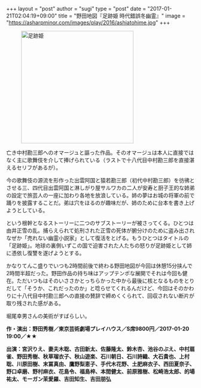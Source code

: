 +++
layout = "post"
author = "sugi"
type = "post"
date = "2017-01-21T02:04:19+09:00"
title = "野田地図『足跡姫 時代錯誤冬幽霊』"
image = "https://asharpminor.com/images/play/2016/ashiatohime.jpg"
+++
<figure class="alignleft"><img src="/images/play/2017/ashiatohime.jpg" alt="足跡姫" style="width: 300px !important;"></figure>

亡き中村勘三郎へのオマージュと謳った作品。そのオマージュは本人に直接ではなく主に歌舞伎を介して捧げられている（ラストで十八代目中村勘三郎を直接湛えるセリフがあるが）。

今の歌舞伎の源流を形作った出雲阿国と猿若勘三郎（初代中村勘三郎）を彷彿とさせる三、四代目出雲阿国と淋しがり屋サルワカの二人が安寿と厨子王的な姉弟の設定で旅芸人の一座に加わり各地を放浪している。姉の夢はお城の将軍の前で踊りを披露することだ。弟は穴をほるのが趣味だが、姉のために台本を書き上げようとしている。

という根幹となるストーリーに二つのサブストーリーが被さってくる。ひとつは由井正雪の乱。捕らえられて処刑された正雪の死体が腑分けのために盗み出されなぜか「売れない幽霊小説家」として復活をとげる。もうひとつはタイトルの「足跡姫」。地球の裏側いずこの国で迫害された人たちの怒りが足跡姫として姉に憑依し復讐を遂げようとする。

かなりてんこ盛りでいつも2時間前後で終わる野田地図が今回は休憩15分挟んで2時間半超だった。野田作品の持ち味はアップテンポな展開でそれは今回も健在。ただいつもはそのいささかとっちらかった中から最後に核となるものをとりだして「そうか、これだったのか」と唸らせてくれるんだけど、今回はそのかわりに十八代目中村勘三郎への直接の賛辞で締めくくられて、回収されない断片が取り残された感がある。

堀尾幸男さんの美術がすばらしい。

**作・演出：野田秀樹／東京芸術劇場プレイハウス／S席9800円／2017-01-20 19:00／★★**

**出演：宮沢りえ、妻夫木聡、古田新太、佐藤隆太、鈴木杏、池谷のぶえ、中村扇雀、野田秀樹、秋草瑠衣子、秋山遊楽、石川朝日、石川詩織、大石貴也、上村聡、川原田樹、末冨真由、鷹野梨恵子、手代木花野、土肥麻衣子、西田夏奈子、野口卓磨、野村麻衣、花島令、福島梓、本間健太、前原雅樹、松崎浩太郎、的場祐太、モーガン茉愛羅、吉田知生、吉田朋弘**
